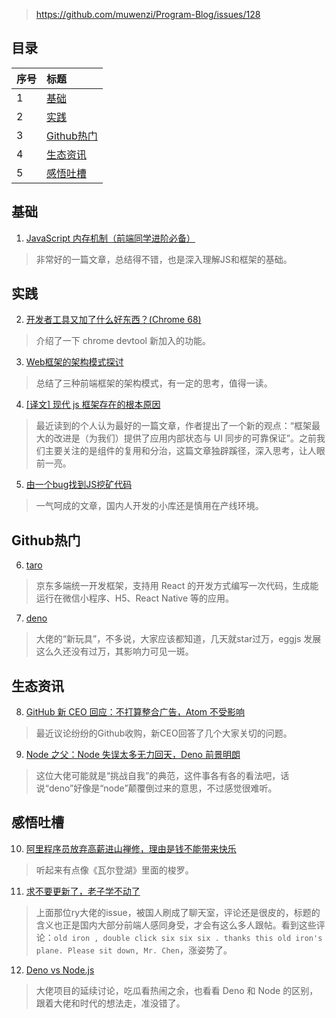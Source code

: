 > https://github.com/muwenzi/Program-Blog/issues/128

## 目录

| 序号 | 标题 |
| :-- | :-- |
| 1 | [基础](#1) |
| 2 | [实践](#2)|
| 3 | [Github热门](#3)|
| 4 | [生态资讯](#4)|
| 5 | [感悟吐槽](#5)|

<h2 id="1">基础</h2>

1. [JavaScript 内存机制（前端同学进阶必备）](https://juejin.im/post/5b10ba336fb9a01e66164346)
> 非常好的一篇文章，总结得不错，也是深入理解JS和框架的基础。

<h2 id="2">实践</h2>

2. [开发者工具又加了什么好东西？(Chrome 68)](https://mp.weixin.qq.com/s/g5zHRLFSBvHWaKLLhedtvQ)
> 介绍了一下 chrome devtool 新加入的功能。

3. [Web框架的架构模式探讨](https://mp.weixin.qq.com/s/jQBVMXsBQKksRz_Y68aKjQ)
> 总结了三种前端框架的架构模式，有一定的思考，值得一读。

4. [[译文] 现代 js 框架存在的根本原因](https://juejin.im/post/5b111436e51d4506d06205fd)
> 最近读到的个人认为最好的一篇文章，作者提出了一个新的观点：“框架最大的改进是（为我们）提供了应用内部状态与 UI 同步的可靠保证”。之前我们主要关注的是组件的复用和分治，这篇文章独辟蹊径，深入思考，让人眼前一亮。

5. [由一个bug找到JS挖矿代码](https://mp.weixin.qq.com/s/fLGaVR-F8hFtZmHMFaNB4A)
> 一气呵成的文章，国内人开发的小库还是慎用在产线环境。

<h2 id="3">Github热门</h2>

6. [taro](https://github.com/NervJS/taro)
> 京东多端统一开发框架，支持用 React 的开发方式编写一次代码，生成能运行在微信小程序、H5、React Native 等的应用。

7. [deno](https://github.com/ry/deno)
> 大佬的“新玩具”，不多说，大家应该都知道，几天就star过万，eggjs 发展这么久还没有过万，其影响力可见一斑。

<h2 id="4">生态资讯</h2>

8. [GitHub 新 CEO 回应：不打算整合广告，Atom 不受影响](https://mp.weixin.qq.com/s/_ivfW9QNueX8C_dGvAFYSA)
> 最近议论纷纷的Github收购，新CEO回答了几个大家关切的问题。

9. [Node 之父：Node 失误太多无力回天，Deno 前景明朗](https://mp.weixin.qq.com/s/BYCGllydBqK579afUMN8Hg)
> 这位大佬可能就是“挑战自我”的典范，这件事各有各的看法吧，话说“deno”好像是“node”颠覆倒过来的意思，不过感觉很难听。

<h2 id="5">感悟吐槽</h2>

10. [阿里程序员放弃高薪进山禅修，理由是钱不能带来快乐](https://mp.weixin.qq.com/s/PJeh7MjA3Ts1qugqOCKsxQ)
> 听起来有点像《瓦尔登湖》里面的梭罗。

11. [求不要更新了，老子学不动了](https://github.com/ry/deno/issues/25)
> 上面那位ry大佬的issue，被国人刷成了聊天室，评论还是很皮的，标题的含义也正是国内大部分前端人感同身受，才会有这么多人跟帖。看到这些评论：`old iron , double click six six six . thanks this old iron's plane. Please sit down, Mr. Chen`，涨姿势了。

12. [Deno vs Node.js](https://github.com/ry/deno/issues/11)
> 大佬项目的延续讨论，吃瓜看热闹之余，也看看 Deno 和 Node 的区别，跟着大佬和时代的想法走，准没错了。
